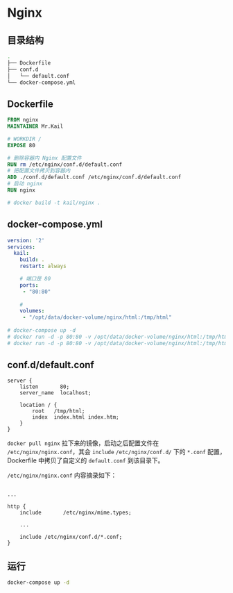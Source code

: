 # Nginx




## 目录结构

``` bash
.
├── Dockerfile
├── conf.d
│   └── default.conf
└── docker-compose.yml
```



## Dockerfile

``` Dockerfile
FROM nginx
MAINTAINER Mr.Kail

# WORKDIR /
EXPOSE 80

# 删除容器内 Nginx 配置文件
RUN rm /etc/nginx/conf.d/default.conf
# 把配置文件拷贝到容器内
ADD ./conf.d/default.conf /etc/nginx/conf.d/default.conf
# 启动 nginx
RUN nginx

# docker build -t kail/nginx .
```



## docker-compose.yml

``` yml
version: '2'
services:
  kail:
    build: .
    restart: always

    # 端口是 80
    ports:
     - "80:80"
    
    # 
    volumes:
     - "/opt/data/docker-volume/nginx/html:/tmp/html"
  
# docker-compose up -d
# docker run -d -p 80:80 -v /opt/data/docker-volume/nginx/html:/tmp/html --name nginx_kail kail/nginx
# docker run -d -p 80:80 -v /opt/data/docker-volume/nginx/html:/tmp/html --name nginx_kail nginx_kail
```



## conf.d/default.conf

``` nginx
server {
    listen       80;
    server_name  localhost;

    location / {
        root   /tmp/html;
        index  index.html index.htm;
    }
}
```


`docker pull nginx` 拉下来的镜像，启动之后配置文件在 `/etc/nginx/nginx.conf`，其会 `include` `/etc/nginx/conf.d/` 下的 `*.conf` 配置，Dockerfile 中拷贝了自定义的 `default.conf` 到该目录下。



 `/etc/nginx/nginx.conf` 内容摘录如下：

``` nginx

...

http {
    include       /etc/nginx/mime.types;
    
    ...

    include /etc/nginx/conf.d/*.conf;
}

```



## 运行

``` bash
docker-compose up -d
```
